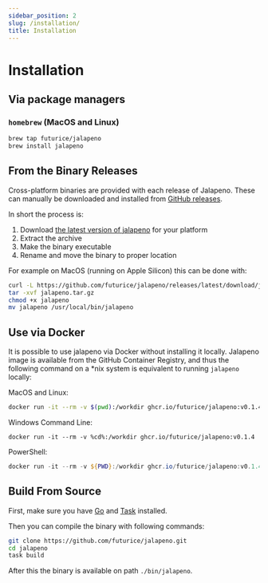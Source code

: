 ```yaml
---
sidebar_position: 2
slug: /installation/
title: Installation
---
```


# Installation

## Via package managers

### `homebrew` (MacOS and Linux)

```bash
brew tap futurice/jalapeno
brew install jalapeno
```

## From the Binary Releases

Cross-platform binaries are provided with each release of Jalapeno. These can manually be
downloaded and installed from [GitHub releases](https://github.com/futurice/jalapeno/releases/).

In short the process is:

1. Download [the latest version of jalapeno](https://github.com/futurice/jalapeno/releases/latest)
for your platform
2. Extract the archive
3. Make the binary executable
3. Rename and move the binary to proper location

For example on MacOS (running on Apple Silicon) this can be done with:

```bash
curl -L https://github.com/futurice/jalapeno/releases/latest/download/jalapeno-darwin-arm64.tar.gz -o jalapeno.tar.gz
tar -xvf jalapeno.tar.gz
chmod +x jalapeno
mv jalapeno /usr/local/bin/jalapeno
```

## Use via Docker

It is possible to use jalapeno via Docker without installing it locally. Jalapeno image is available
from the GitHub Container Registry, and thus the following command on a *nix system is equivalent
to running `jalapeno` locally:

MacOS and Linux:

```bash
docker run -it --rm -v $(pwd):/workdir ghcr.io/futurice/jalapeno:v0.1.4
```

Windows Command Line:

```batch
docker run -it --rm -v %cd%:/workdir ghcr.io/futurice/jalapeno:v0.1.4
```

PowerShell:

```powershell
docker run -it --rm -v ${PWD}:/workdir ghcr.io/futurice/jalapeno:v0.1.4
```

## Build From Source

First, make sure you have [Go](https://go.dev/doc/install) and
[Task](https://taskfile.dev/installation) installed.

Then you can compile the binary with following commands:

```bash
git clone https://github.com/futurice/jalapeno.git
cd jalapeno
task build
```

After this the binary is available on path `./bin/jalapeno`.
